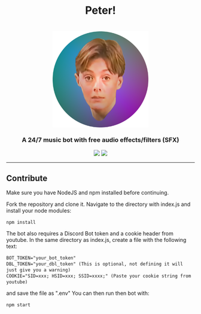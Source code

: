 <h1 align="center">Peter!</h1>

<h1 align="center">
    <img src="https://raw.githubusercontent.com/BR88C/peter/master/src/assets/images/peter%20cropped.png" align="center" width="256" height="256" />
</h1>

<h3 align="center">A 24/7 music bot with free audio effects/filters (SFX)</h3>

<p align="center">
    <img src="https://img.shields.io/github/v/release/BR88C/peter?include_prereleases&style=for-the-badge">
    <img src="https://img.shields.io/github/license/BR88C/peter?style=for-the-badge">
</p>

---

## Contribute
Make sure you have NodeJS and npm installed before continuing.

Fork the repository and clone it.
Navigate to the directory with index.js and install your node modules:
```
npm install
```
The bot also requires a Discord Bot token and a cookie header from youtube. In the same directory as index.js, create a file with the following text:
```
BOT_TOKEN="your_bot_token"
DBL_TOKEN="your_dbl_token" (This is optional, not defining it will just give you a warning)
COOKIE="SID=xxx; HSID=xxx; SSID=xxxx;" (Paste your cookie string from youtube)
```
and save the file as ".env"
You can then run then bot with:
```
npm start
```
